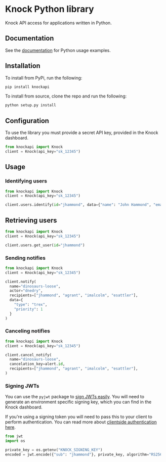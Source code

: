 # Knock Python library

Knock API access for applications written in Python.

## Documentation

See the [documentation](https://docs.knock.app) for Python usage examples.

## Installation

To install from PyPi, run the following:

```bash
pip install knockapi
```

To install from source, clone the repo and run the following:

```bash
python setup.py install
```

## Configuration

To use the library you must provide a secret API key, provided in the Knock dashboard.

```python
from knockapi import Knock
client = Knock(api_key="sk_12345")
```

## Usage

### Identifying users

```python
from knockapi import Knock
client = Knock(api_key="sk_12345")

client.users.identify(id="jhammond", data={"name": "John Hammond", "email": "jhammond@ingen.net"})
```

## Retrieving users

```python
from knockapi import Knock
client = Knock(api_key="sk_12345")

client.users.get_user(id="jhammond")
```

### Sending notifies

```python
from knockapi import Knock
client = Knock(api_key="sk_12345")

client.notify(
  name="dinosaurs-loose",
  actor="dnedry",
  recipients=["jhammond", "agrant", "imalcolm", "esattler"],
  data={
    "type": "trex",
    "priority": 1
  }
)
```

### Canceling notifies

```python
from knockapi import Knock
client = Knock(api_key="sk_12345")

client.cancel_notify(
  name="dinosaurs-loose",
  cancelation_key=alert.id,
  recipients=["jhammond", "agrant", "imalcolm", "esattler"],
)
```

### Signing JWTs

You can use the `pyjwt` package to [sign JWTs easily](https://pyjwt.readthedocs.io/en/stable/usage.html#encoding-decoding-tokens-with-rs256-rsa).
You will need to generate an environment specific signing key, which you can find in the Knock dashboard.

If you're using a signing token you will need to pass this to your client to perform authentication.
You can read more about [clientside authentication here](https://docs.knock.app/client-integration/authenticating-users).

```python
from jwt
import os

private_key = os.getenv("KNOCK_SIGNING_KEY")
encoded = jwt.encode({"sub": "jhammond"}, private_key, algorithm="RS256")
```
